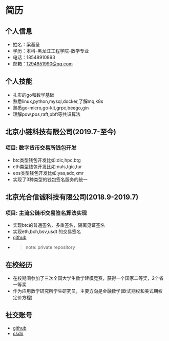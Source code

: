 # 简历

## 个人信息

- 姓名：梁基圣
- 学历：本科-黑龙江工程学院-数学专业
- 电话：18548910893
- 邮箱：1294851990@qq.com

## 个人技能

- 扎实的go和数学基础
- 熟悉linux,python,mysql,docker,了解mq,k8s
- 熟悉go-micro,go-kit,grpc,beego,gin
- 理解pow,pos,raft,pbft等共识算法

## 北京小链科技有限公司(2019.7-至今)

### 项目: 数字货币交易所钱包开发

- btc类型钱包开发比如:dic,hpc,btg
- eth类型钱包开发比如:nuls,tgic,tur
- eos类型钱包开发比如:yas,adc,xmr
- 实现了3种类型的钱包签名服务的统一

## 北京光合信诚科技有限公司(2018.9-2019.7)

### 项目: 主流公链币交易签名算法实现

- 实现btc的普通签名，多重签名，隔离见证签名
- 实现eth,bch,bsv,usdt 的交易签名
- [github](https://github.com/liangjisheng/TokenCore)
- > note: private repository

## 在校经历

- 在校期间参加了三次全国大学生数学建模竞赛，获得一个国家二等奖，2个省一等奖
- 作为应用数学研究所学生研究员，主要方向是金融数学(欧式期权和美式期权定价方程)

## 社交账号

- [github](https://github.com/liangjisheng)
- [csdn](https://blog.csdn.net/liangjisheng)

